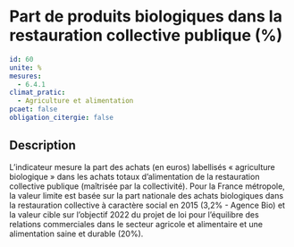 # Part de produits biologiques dans la restauration collective publique (%)
```yaml
id: 60
unite: %
mesures:
  - 6.4.1
climat_pratic:
  - Agriculture et alimentation
pcaet: false
obligation_citergie: false
```
## Description
L’indicateur mesure la part des achats (en euros) labellisés « agriculture biologique » dans les achats totaux d’alimentation de la restauration collective publique (maîtrisée par la collectivité).  Pour la France métropole, la valeur limite est basée sur la part nationale des achats biologiques dans la restauration collective à caractère social en 2015 (3,2% - Agence Bio) et la valeur cible sur l’objectif 2022 du projet de loi pour l’équilibre des relations commerciales dans le secteur agricole et alimentaire et une alimentation saine et durable (20%).



